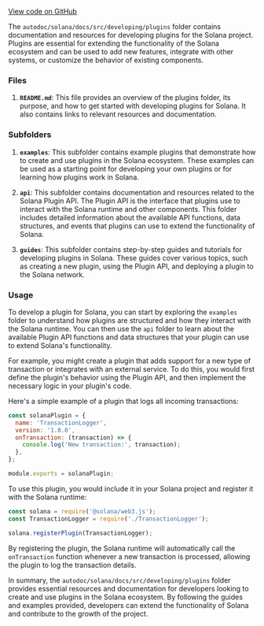 [View code on GitHub](https://github.com/solana-labs/solana/tree/master/na/docs/src/developing/plugins)

The `autodoc/solana/docs/src/developing/plugins` folder contains documentation and resources for developing plugins for the Solana project. Plugins are essential for extending the functionality of the Solana ecosystem and can be used to add new features, integrate with other systems, or customize the behavior of existing components.

### Files

1. **`README.md`**: This file provides an overview of the plugins folder, its purpose, and how to get started with developing plugins for Solana. It also contains links to relevant resources and documentation.

### Subfolders

1. **`examples`**: This subfolder contains example plugins that demonstrate how to create and use plugins in the Solana ecosystem. These examples can be used as a starting point for developing your own plugins or for learning how plugins work in Solana.

2. **`api`**: This subfolder contains documentation and resources related to the Solana Plugin API. The Plugin API is the interface that plugins use to interact with the Solana runtime and other components. This folder includes detailed information about the available API functions, data structures, and events that plugins can use to extend the functionality of Solana.

3. **`guides`**: This subfolder contains step-by-step guides and tutorials for developing plugins in Solana. These guides cover various topics, such as creating a new plugin, using the Plugin API, and deploying a plugin to the Solana network.

### Usage

To develop a plugin for Solana, you can start by exploring the `examples` folder to understand how plugins are structured and how they interact with the Solana runtime. You can then use the `api` folder to learn about the available Plugin API functions and data structures that your plugin can use to extend Solana's functionality.

For example, you might create a plugin that adds support for a new type of transaction or integrates with an external service. To do this, you would first define the plugin's behavior using the Plugin API, and then implement the necessary logic in your plugin's code.

Here's a simple example of a plugin that logs all incoming transactions:

```javascript
const solanaPlugin = {
  name: 'TransactionLogger',
  version: '1.0.0',
  onTransaction: (transaction) => {
    console.log('New transaction:', transaction);
  },
};

module.exports = solanaPlugin;
```

To use this plugin, you would include it in your Solana project and register it with the Solana runtime:

```javascript
const solana = require('@solana/web3.js');
const TransactionLogger = require('./TransactionLogger');

solana.registerPlugin(TransactionLogger);
```

By registering the plugin, the Solana runtime will automatically call the `onTransaction` function whenever a new transaction is processed, allowing the plugin to log the transaction details.

In summary, the `autodoc/solana/docs/src/developing/plugins` folder provides essential resources and documentation for developers looking to create and use plugins in the Solana ecosystem. By following the guides and examples provided, developers can extend the functionality of Solana and contribute to the growth of the project.
